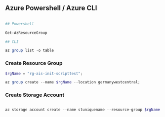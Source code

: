 ## Azure Powershell / Azure CLI

```powershell

## Powershell

Get-AzResourceGroup

## CLI

az group list -o table


```


### Create Resource Group

```powershell
$rgName = "rg-ais-init-scripttest";

az group create --name $rgName --location germanywestcentral;

```

### Create Storage Account

```powershell

az storage account create --name stuniquename --resource-group $rgName




```